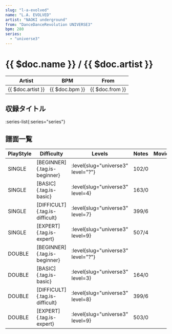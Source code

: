 ```yaml
---
slug: "l-a-evolved"
name: "L.A. EVOLVED"
artist: "NAOKI underground"
from: "DanceDanceRevolution UNIVERSE3"
bpm: 280
series:
  - "universe3"
---
```


# {{ $doc.name }} / {{ $doc.artist }}

|Artist|BPM|From|
|------|---|----|
|{{ $doc.artist }}|{{ $doc.bpm }}|{{ $doc.from }}|

## 収録タイトル

:series-list{:series="series"}

## 譜面一覧

|PlayStyle|Difficulty|Levels|Notes|Movie|
|---------|----------|------|-----|-----|
|SINGLE|[BEGINNER]{.tag.is-beginner}|<div class="field is-grouped is-grouped-multiline"> :level{slug="universe3" level="?"}</div>|102/0||
|SINGLE|[BASIC]{.tag.is-basic}|<div class="field is-grouped is-grouped-multiline"> :level{slug="universe3" level=4}</div>|163/0||
|SINGLE|[DIFFICULT]{.tag.is-difficult}|<div class="field is-grouped is-grouped-multiline"> :level{slug="universe3" level=7}</div>|399/6||
|SINGLE|[EXPERT]{.tag.is-expert}|<div class="field is-grouped is-grouped-multiline"> :level{slug="universe3" level=9}</div>|507/4||
|DOUBLE|[BEGINNER]{.tag.is-beginner}|<div class="field is-grouped is-grouped-multiline"> :level{slug="universe3" level="?"}</div>|||
|DOUBLE|[BASIC]{.tag.is-basic}|<div class="field is-grouped is-grouped-multiline"> :level{slug="universe3" level=3}</div>|164/0||
|DOUBLE|[DIFFICULT]{.tag.is-difficult}|<div class="field is-grouped is-grouped-multiline"> :level{slug="universe3" level=8}</div>|399/6||
|DOUBLE|[EXPERT]{.tag.is-expert}|<div class="field is-grouped is-grouped-multiline"> :level{slug="universe3" level=9}</div>|503/0||
